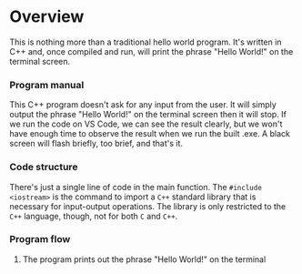 # Overview
This is nothing more than a traditional hello world program. It's written in C++ and, once compiled and run, will print the phrase "Hello World!" on the terminal screen.

### Program manual
This C++ program doesn't ask for any input from the user. It will simply output the phrase "Hello World!" on the terminal screen then it will stop. If we run the code on VS Code, we can see the result clearly, but we won't have enough time to observe the result when we run the built .exe. A black screen will flash briefly, too brief, and that's it.

### Code structure
There's just a single line of code in the main function. The ```#include <iostream>``` is the command to import a ```C++``` standard library that is necessary for input-output operations. The library is only restricted to the ```C++``` language, though, not for both ```C``` and ```C++```.

### Program flow
1. The program prints out the phrase "Hello World!" on the terminal
